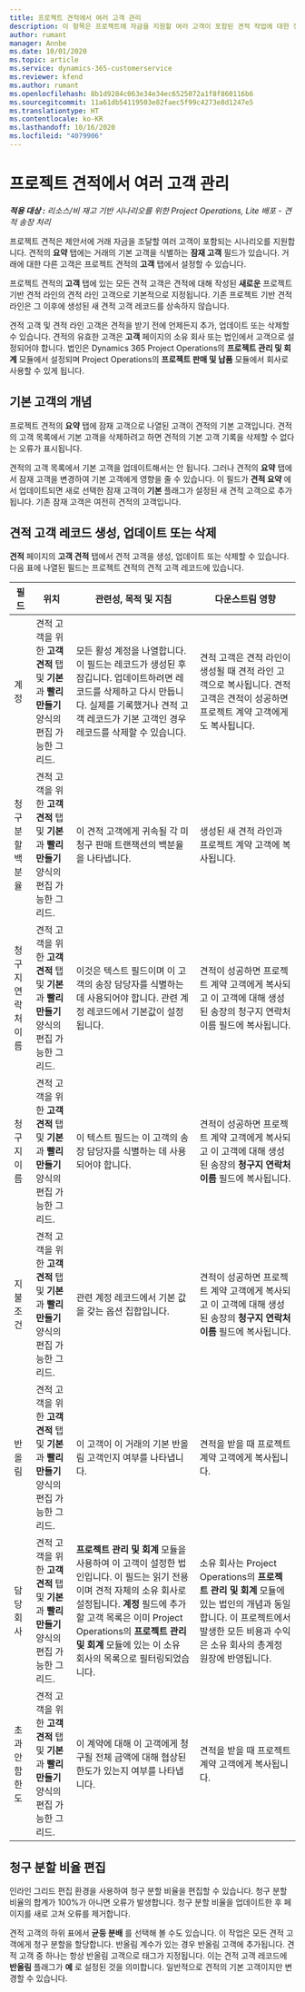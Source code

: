```yaml
---
title: 프로젝트 견적에서 여러 고객 관리
description: 이 항목은 프로젝트에 자금을 지원할 여러 고객이 포함된 견적 작업에 대한 정보를 제공합니다.
author: rumant
manager: Annbe
ms.date: 10/01/2020
ms.topic: article
ms.service: dynamics-365-customerservice
ms.reviewer: kfend
ms.author: rumant
ms.openlocfilehash: 8b1d9284c063e34e34ec6525072a1f8f860116b6
ms.sourcegitcommit: 11a61db54119503e82faec5f99c4273e8d1247e5
ms.translationtype: HT
ms.contentlocale: ko-KR
ms.lasthandoff: 10/16/2020
ms.locfileid: "4079906"
---
```

# <a name="manage-multiple-customers-on-project-quotes"></a>프로젝트 견적에서 여러 고객 관리

_**적용 대상 :** 리소스/비 재고 기반 시나리오를 위한 Project Operations, Lite 배포 - 견적 송장 처리_

프로젝트 견적은 제안서에 거래 자금을 조달할 여러 고객이 포함되는 시나리오를 지원합니다. 견적의 **요약** 탭에는 거래의 기본 고객을 식별하는 **잠재 고객** 필드가 있습니다. 거래에 대한 다른 고객은 프로젝트 견적의 **고객** 탭에서 설정할 수 있습니다.

프로젝트 견적의 **고객** 탭에 있는 모든 견적 고객은 견적에 대해 작성된 **새로운** 프로젝트 기반 견적 라인의 견적 라인 고객으로 기본적으로 지정됩니다. 기존 프로젝트 기반 견적 라인은 그 이후에 생성된 새 견적 고객 레코드를 상속하지 않습니다.

견적 고객 및 견적 라인 고객은 견적을 받기 전에 언제든지 추가, 업데이트 또는 삭제할 수 있습니다. 견적의 유효한 고객은 **고객** 페이지의 소유 회사 또는 법인에서 고객으로 설정되어야 합니다. 법인은 Dynamics 365 Project Operations의 **프로젝트 관리 및 회계** 모듈에서 설정되며 Project Operations의 **프로젝트 판매 및 납품** 모듈에서 회사로 사용할 수 있게 됩니다.

## <a name="concept-of-a-primary-customer"></a>기본 고객의 개념

프로젝트 견적의 **요약** 탭에 잠재 고객으로 나열된 고객이 견적의 기본 고객입니다. 견적의 고객 목록에서 기본 고객을 삭제하려고 하면 견적의 기본 고객 기록을 삭제할 수 없다는 오류가 표시됩니다.

견적의 고객 목록에서 기본 고객을 업데이트해서는 안 됩니다. 그러나 견적의 **요약** 탭에서 잠재 고객을 변경하여 기본 고객에게 영향을 줄 수 있습니다. 이 필드가 **견적 요약** 에서 업데이트되면 새로 선택한 잠재 고객이 **기본** 플래그가 설정된 새 견적 고객으로 추가됩니다. 기존 잠재 고객은 여전히 견적의 고객입니다.

## <a name="create-update-or-delete-a-quote-customer-record"></a>견적 고객 레코드 생성, 업데이트 또는 삭제

**견적** 페이지의 **고객 견적** 탭에서 견적 고객을 생성, 업데이트 또는 삭제할 수 있습니다. 다음 표에 나열된 필드는 프로젝트 견적의 견적 고객 레코드에 있습니다.

| **필드** | **위치** | **관련성, 목적 및 지침** | **다운스트림 영향** |
| --- | --- | --- | --- |
| 계정 | 견적 고객을 위한 **고객 견적** 탭 및 **기본** 과 **빨리 만들기** 양식의 편집 가능한 그리드. | 모든 활성 계정을 나열합니다. 이 필드는 레코드가 생성된 후 잠깁니다. 업데이트하려면 레코드를 삭제하고 다시 만듭니다. 실제를 기록했거나 견적 고객 레코드가 기본 고객인 경우 레코드를 삭제할 수 있습니다. | 견적 고객은 견적 라인이 생성될 때 견적 라인 고객으로 복사됩니다. 견적 고객은 견적이 성공하면 프로젝트 계약 고객에게도 복사됩니다. |
| 청구 분할 백분율 | 견적 고객을 위한 **고객 견적** 탭 및 **기본** 과 **빨리 만들기** 양식의 편집 가능한 그리드. | 이 견적 고객에게 귀속될 각 미청구 판매 트랜잭션의 백분율을 나타냅니다. | 생성된 새 견적 라인과 프로젝트 계약 고객에 복사됩니다. |
| 청구지 연락처 이름 | 견적 고객을 위한 **고객 견적** 탭 및 **기본** 과 **빨리 만들기** 양식의 편집 가능한 그리드. | 이것은 텍스트 필드이며 이 고객의 송장 담당자를 식별하는 데 사용되어야 합니다. 관련 계정 레코드에서 기본값이 설정됩니다. | 견적이 성공하면 프로젝트 계약 고객에게 복사되고 이 고객에 대해 생성된 송장의 청구지 연락처 이름 필드에 복사됩니다. |
| 청구지 이름 | 견적 고객을 위한 **고객 견적** 탭 및 **기본** 과 **빨리 만들기** 양식의 편집 가능한 그리드. | 이 텍스트 필드는 이 고객의 송장 담당자를 식별하는 데 사용되어야 합니다. | 견적이 성공하면 프로젝트 계약 고객에게 복사되고 이 고객에 대해 생성된 송장의 **청구지 연락처 이름** 필드에 복사됩니다. |
| 지불 조건 | 견적 고객을 위한 **고객 견적** 탭 및 **기본** 과 **빨리 만들기** 양식의 편집 가능한 그리드. | 관련 계정 레코드에서 기본 값을 갖는 옵션 집합입니다. | 견적이 성공하면 프로젝트 계약 고객에게 복사되고 이 고객에 대해 생성된 송장의 **청구지 연락처 이름** 필드에 복사됩니다. |
| 반올림 | 견적 고객을 위한 **고객 견적** 탭 및 **기본** 과 **빨리 만들기** 양식의 편집 가능한 그리드. | 이 고객이 이 거래의 기본 반올림 고객인지 여부를 나타냅니다. | 견적을 받을 때 프로젝트 계약 고객에게 복사됩니다. |
| 담당 회사 | 견적 고객을 위한 **고객 견적** 탭 및 **기본** 과 **빨리 만들기** 양식의 편집 가능한 그리드. | **프로젝트 관리 및 회계** 모듈을 사용하여 이 고객이 설정한 법인입니다. 이 필드는 읽기 전용이며 견적 자체의 소유 회사로 설정됩니다. **계정** 필드에 추가할 고객 목록은 이미 Project Operations의 **프로젝트 관리 및 회계** 모듈에 있는 이 소유 회사의 목록으로 필터링되었습니다. | 소유 회사는 Project Operations의 **프로젝트 관리 및 회계** 모듈에 있는 법인의 개념과 동일합니다. 이 프로젝트에서 발생한 모든 비용과 수익은 소유 회사의 총계정 원장에 반영됩니다. |
| 초과 안 함 한도 | 견적 고객을 위한 **고객 견적** 탭 및 **기본** 과 **빨리 만들기** 양식의 편집 가능한 그리드. | 이 계약에 대해 이 고객에게 청구될 전체 금액에 대해 협상된 한도가 있는지 여부를 나타냅니다. | 견적을 받을 때 프로젝트 계약 고객에게 복사됩니다. |

## <a name="editing-billing-split-percentages"></a>청구 분할 비율 편집

인라인 그리드 편집 환경을 사용하여 청구 분할 비율을 편집할 수 있습니다. 청구 분할 비율의 합계가 100%가 아니면 오류가 발생합니다. 청구 분할 비율을 업데이트한 후 페이지를 새로 고쳐 오류를 제거합니다.

견적 고객의 하위 표에서 **균등 분배** 를 선택해 볼 수도 있습니다. 이 작업은 모든 견적 고객에게 청구 분할을 할당합니다. 반올림 계수가 있는 경우 반올림 고객에 추가됩니다. 견적 고객 중 하나는 항상 반올림 고객으로 태그가 지정됩니다. 이는 견적 고객 레코드에 **반올림** 플래그가 **예** 로 설정된 것을 의미합니다. 일반적으로 견적의 기본 고객이지만 변경할 수 있습니다.